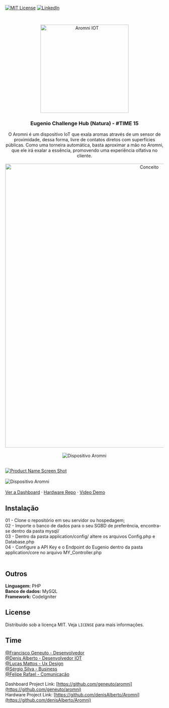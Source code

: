 [![MIT License][license-shield]][license-url]
[![LinkedIn][linkedin-shield]][linkedin-url]


<br />
<p align="center">
  <a href="https://github.com/geneuto/aromni">
    <img src="template/assets/images/logo.png" alt="Aromni IOT" title="Aromni IOT" width="280" />
  </a>

  <h3 align="center">Eugenio Challenge Hub (Natura) - #TIME 15</h3>

  <p align="center">
    O Aromni é um dispositivo IoT que exala aromas através de um sensor de proximidade, dessa forma, livre de contatos diretos com superfícies públicas. Como uma torneira automática, basta aproximar a mão no Aromni, que ele irá exalar a essência, promovendo uma experiência olfativa no cliente.
    <br /><br />
    <img align="center" src="template/prototipo_concept.png" alt="Conceito" width="900" />
    <br><br>
    <img src="template/protipo.jpeg" alt="Dispositivo Aromni" title="Dispositivo Aromni" />
    <br /> <br />
    
[![Product Name Screen Shot][product-screenshot]](https://syspro.club/aromni/)
<br /><br />
    <img src="template/ss_aromni02.png" alt="Dispositivo Aromni" title="Dispositivo Aromni" /><br /><br />
    <a href="https://www.syspro.club/aromni/">Ver a Dashboard</a>
    ·
    <a href="https://github.com/denisAlberto/Aromni">Hardware Repo</a>
    ·
    <a href="https://youtu.be/vj18kQQrLKg">Video Demo</a>
  </p>
</p>

## Instalação

01 - Clone o repositório em seu servidor ou hospedagem;<br />
02 - Importe o banco de dados para o seu SGBD de preferência, encontra-se dentro da pasta mysql/<br />
03 - Dentro da pasta application/config/ altere os arquivos Config.php e Database.php<br />
04 - Configure a API Key e o Endpoint do Eugenio dentro da pasta application/core no arquivo MY_Controller.php<br /><br />

## Outros

<b>Linguagem:</b> PHP<br />
<b>Banco de dados:</b> MySQL<br />
<b>Framework:</b> CodeIgniter<br />

## License

Distribuído sob a licença MIT. Veja `LICENSE` para mais informações.



## Time

<a href="https://github.com/geneuto/">@Francisco Geneuto - Desenvolvedor</a><br>
<a href="https://github.com/denisAlberto/">@Denis Alberto - Desenvolvedor IOT</a><br>
<a href="https://www.linkedin.com/in/luckmattos/">@Lucas Mattos - Ux Design</a><br>
<a href="https://www.linkedin.com/in/sergiosilva-business/">@Sérgio Silva - Business</a><br>
<a href="https://eueomundo.com/">@Felipe Rafael - Comunicação</a>

Dashboard Project Link: [https://github.com/geneuto/aromni](https://github.com/geneuto/aromni)<br>
Hardware Project Link: [https://github.com/denisAlberto/Aromni](https://github.com/denisAlberto/Aromni)


[license-shield]: https://img.shields.io/github/license/othneildrew/Best-README-Template.svg?style=flat-square
[license-url]: https://github.com/geneuto/aromni/LICENSE.txt
[linkedin-shield]: https://img.shields.io/badge/-LinkedIn-black.svg?style=flat-square&logo=linkedin&colorB=555
[linkedin-url]: https://www.linkedin.com/in/francisco-geneuto-45578713a/
[product-screenshot]: template/scren_aromni01.png
